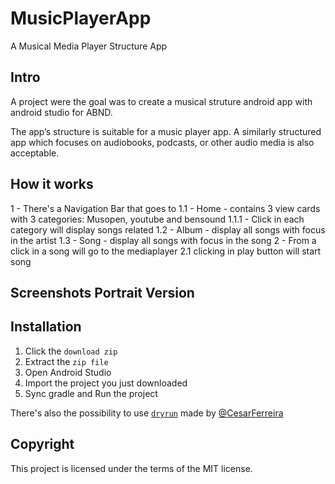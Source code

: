 # MusicPlayerApp
A Musical Media Player Structure App

## Intro
A project were the goal was to create a musical struture android app with android studio for ABND.

The app’s structure is suitable for a music player app. A similarly structured app which focuses on audiobooks, podcasts, or other audio media is also acceptable.

## How it works
1 - There's a Navigation Bar that goes to
 1.1 - Home - contains 3 view cards with 3 categories: Musopen, youtube and bensound
 1.1.1 - Click in each category will display songs related
 1.2 - Album - display all songs with focus in the artist
 1.3 - Song  - display all songs with focus in the song
2 - From a click in a song will go to the mediaplayer
2.1 clicking in play button will start song

## **Screenshots Portrait Version**


<h2>Installation</h2>

1. Click the `download zip`
2. Extract the `zip file`
3. Open Android Studio
4. Import the project you just downloaded
5. Sync gradle and Run the project

There's also the possibility to use <a href="https://github.com/cesarferreira/dryrun" target="_blank">`dryrun`</a> made by <a href="https://github.com/cesarferreira" target="_blank">@CesarFerreira</a>

## Copyright
This project is licensed under the terms of the MIT license.
